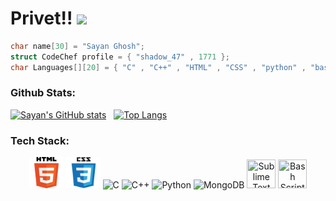 # Privet!! <img src="https://raw.githubusercontent.com/MartinHeinz/MartinHeinz/master/wave.gif" width="30px">

```c++
char name[30] = "Sayan Ghosh";
struct CodeChef profile = { "shadow_47" , 1771 };
char Languages[][20] = { "C" , "C++" , "HTML" , "CSS" , "python" , "bash" };
```
### Github Stats:
<div align=left>
 
 [![Sayan's GitHub stats](https://github-readme-stats.vercel.app/api?username=Shadow129-sys&count_private=true&icon_color=07a312&hide_title=true&hide_border=true&hide=issues&show_icons=true&theme=react)](https://github.com/Shadow129-sys)&nbsp;&nbsp;
 [![Top Langs](https://github-readme-stats.vercel.app/api/top-langs/?username=Shadow129-sys&hide_border=true&langs_count=8&border_radius=5&card_width=280&layout=compact&theme=react&show_icons=true)](https://github.com/Shadow129-sys)
 
</div>

### Tech Stack:
<div align=center>  

<img src="https://raw.githubusercontent.com/github/explore/80688e429a7d4ef2fca1e82350fe8e3517d3494d/topics/html/html.png" title="HTML" height=50 width=55>
<img src="https://raw.githubusercontent.com/github/explore/80688e429a7d4ef2fca1e82350fe8e3517d3494d/topics/css/css.png" title="CSS" height=50 width=55>
<img src="https://img.icons8.com/color/50/000000/c-programming.png" title="C" >
<img src="https://img.icons8.com/color/48/000000/c-plus-plus-logo.png" title="C++" >
<img src="https://img.icons8.com/color/48/000000/python.png" title="Python" >
<img src="https://img.icons8.com/color/48/000000/mongodb.png" title="MongoDB" >
<img src="https://i.pinimg.com/originals/a5/5c/95/a55c95d456f53c3961f50aa94d2a93c0.png" title="Sublime Text" height=46 width=46>
<img src="https://i.pinimg.com/originals/bc/87/bf/bc87bf9da5a99dbdc2a464990ba85be7.png" title="Bash Scripting" height=46 width=46>
</div>

<!--
**Shadow129-sys/Shadow129-sys** is a ✨ _special_ ✨ repository because its `README.md` (this file) appears on your GitHub profile.

Here are some ideas to get you started:

- 🔭 I’m currently working on ...
- 🌱 I’m currently learning ...
- 👯 I’m looking to collaborate on ...
- 🤔 I’m looking for help with ...
- 💬 Ask me about ...
- 📫 How to reach me: ...
- 😄 Pronouns: ...
- ⚡ Fun fact: ...
-->
